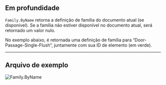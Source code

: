## Em profundidade
`Family.ByName` retorna a definição de família do documento atual (se disponível). Se a família não estiver disponível no documento atual, será retornado um valor nulo.

No exemplo abaixo, é retornada uma definição de família para “Door-Passage-Single-Flush”, juntamente com sua ID de elemento (em verde).
___
## Arquivo de exemplo

![Family.ByName](./Revit.Elements.Family.ByName_img.jpg)
